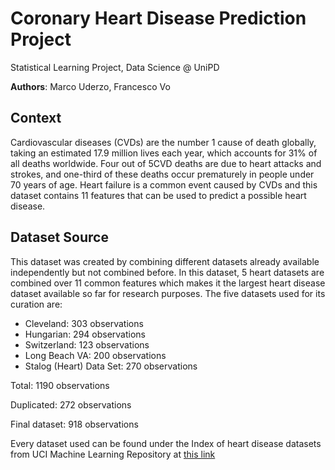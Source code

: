 # Coronary Heart Disease Prediction Project
Statistical Learning Project, Data Science @ UniPD

**Authors**: Marco Uderzo, Francesco Vo

## Context

Cardiovascular diseases (CVDs) are the number 1 cause of death globally, taking an estimated 17.9 million lives each year, which accounts for 31% of all deaths worldwide. Four out of 5CVD deaths are due to heart attacks and strokes, and one-third of these deaths occur prematurely in people under 70 years of age. Heart failure is a common event caused by CVDs and this dataset contains 11 features that can be used to predict a possible heart disease.

## Dataset Source

This dataset was created by combining different datasets already available independently but not combined before. In this dataset, 5 heart datasets are combined over 11 common features which makes it the largest heart disease dataset available so far for research purposes. The five datasets used for its curation are:

- Cleveland: 303 observations
- Hungarian: 294 observations
- Switzerland: 123 observations
- Long Beach VA: 200 observations
- Stalog (Heart) Data Set: 270 observations

Total: 1190 observations

Duplicated: 272 observations

Final dataset: 918 observations

Every dataset used can be found under the Index of heart disease datasets from UCI Machine Learning Repository at [this link](https://archive.ics.uci.edu/ml/machine-learning-databases/heart-disease/)

